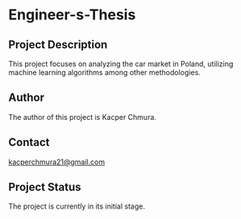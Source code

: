 # Engineer-s-Thesis
## Project Description

This project focuses on analyzing the car market in Poland, utilizing machine learning algorithms among other methodologies.

## Author

The author of this project is Kacper Chmura.

## Contact
kacperchmura21@gmail.com

## Project Status

The project is currently in its initial stage.
